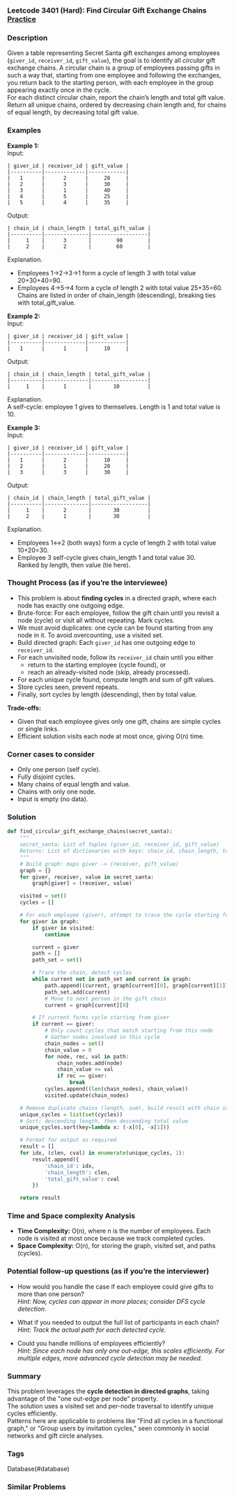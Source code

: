 ### Leetcode 3401 (Hard): Find Circular Gift Exchange Chains [Practice](https://leetcode.com/problems/find-circular-gift-exchange-chains)

### Description  
Given a table representing Secret Santa gift exchanges among employees (`giver_id`, `receiver_id`, `gift_value`), the goal is to identify all *circular* gift exchange chains.
A circular chain is a group of employees passing gifts in such a way that, starting from one employee and following the exchanges, you return back to the starting person, with each employee in the group appearing exactly once in the cycle.  
For each distinct circular chain, report the chain’s length and total gift value. Return all unique chains, ordered by decreasing chain length and, for chains of equal length, by decreasing total gift value.

### Examples  

**Example 1:**  
Input:
```
| giver_id | receiver_id | gift_value |
|----------|-------------|------------|
|   1      |      2      |     20     |
|   2      |      3      |     30     |
|   3      |      1      |     40     |
|   4      |      5      |     25     |
|   5      |      4      |     35     |
```
Output:
```
| chain_id | chain_length | total_gift_value |
|----------|--------------|------------------|
|     1    |      3       |        90        |
|     2    |      2       |        60        |
```
Explanation.  
- Employees 1→2→3→1 form a cycle of length 3 with total value 20+30+40=90.  
- Employees 4→5→4 form a cycle of length 2 with total value 25+35=60.  
Chains are listed in order of chain_length (descending), breaking ties with total_gift_value.

**Example 2:**  
Input:
```
| giver_id | receiver_id | gift_value |
|----------|-------------|------------|
|   1      |      1      |     10     |
```
Output:
```
| chain_id | chain_length | total_gift_value |
|----------|--------------|------------------|
|     1    |      1       |       10         |
```
Explanation.  
A self-cycle: employee 1 gives to themselves. Length is 1 and total value is 10.

**Example 3:**  
Input:
```
| giver_id | receiver_id | gift_value |
|----------|-------------|------------|
|   1      |      2      |     10     |
|   2      |      1      |     20     |
|   3      |      3      |     30     |
```
Output:
```
| chain_id | chain_length | total_gift_value |
|----------|--------------|------------------|
|     1    |      2       |       30         |
|     2    |      1       |       30         |
```
Explanation.  
- Employees 1↔2 (both ways) form a cycle of length 2 with total value 10+20=30.
- Employee 3 self-cycle gives chain_length 1 and total value 30.  
Ranked by length, then value (tie here).

### Thought Process (as if you’re the interviewee)  
- This problem is about **finding cycles** in a directed graph, where each node has exactly one outgoing edge.
- Brute-force: For each employee, follow the gift chain until you revisit a node (cycle) or visit all without repeating. Mark cycles.
- We must avoid duplicates: one cycle can be found starting from any node in it. To avoid overcounting, use a visited set.
- Build directed graph: Each `giver_id` has one outgoing edge to `receiver_id`.
- For each unvisited node, follow its `receiver_id` chain until you either
    - return to the starting employee (cycle found), or
    - reach an already-visited node (skip, already processed).
- For each unique cycle found, compute length and sum of gift values.
- Store cycles seen, prevent repeats.
- Finally, sort cycles by length (descending), then by total value.

**Trade-offs:**  
- Given that each employee gives only one gift, chains are simple cycles or single links.
- Efficient solution visits each node at most once, giving O(n) time.

### Corner cases to consider  
- Only one person (self cycle).
- Fully disjoint cycles.
- Many chains of equal length and value.
- Chains with only one node.
- Input is empty (no data).

### Solution

```python
def find_circular_gift_exchange_chains(secret_santa):
    """
    secret_santa: List of tuples (giver_id, receiver_id, gift_value)
    Returns: List of dictionaries with keys: chain_id, chain_length, total_gift_value
    """
    # Build graph: maps giver -> (receiver, gift_value)
    graph = {}
    for giver, receiver, value in secret_santa:
        graph[giver] = (receiver, value)

    visited = set()
    cycles = []

    # For each employee (giver), attempt to trace the cycle starting from them
    for giver in graph:
        if giver in visited:
            continue

        current = giver
        path = []
        path_set = set()

        # Trace the chain, detect cycles
        while current not in path_set and current in graph:
            path.append((current, graph[current][0], graph[current][1]))
            path_set.add(current)
            # Move to next person in the gift chain
            current = graph[current][0]

        # If current forms cycle starting from giver
        if current == giver:
            # Only count cycles that match starting from this node
            # Gather nodes involved in this cycle
            chain_nodes = set()
            chain_value = 0
            for node, rec, val in path:
                chain_nodes.add(node)
                chain_value += val
                if rec == giver:
                    break
            cycles.append((len(chain_nodes), chain_value))
            visited.update(chain_nodes)

    # Remove duplicate chains (length, sum), build result with chain ids
    unique_cycles = list(set(cycles))
    # Sort: descending length, then descending total value
    unique_cycles.sort(key=lambda x: (-x[0], -x[1]))

    # Format for output as required
    result = []
    for idx, (clen, cval) in enumerate(unique_cycles, 1):
        result.append({
            'chain_id': idx,
            'chain_length': clen,
            'total_gift_value': cval
        })

    return result
```

### Time and Space complexity Analysis  

- **Time Complexity:** O(n), where n is the number of employees. Each node is visited at most once because we track completed cycles.
- **Space Complexity:** O(n), for storing the graph, visited set, and paths (cycles).

### Potential follow-up questions (as if you’re the interviewer)  

- How would you handle the case if each employee could give gifts to more than one person?  
  *Hint: Now, cycles can appear in more places; consider DFS cycle detection.*

- What if you needed to output the full list of participants in each chain?  
  *Hint: Track the actual path for each detected cycle.*

- Could you handle millions of employees efficiently?  
  *Hint: Since each node has only one out-edge, this scales efficiently. For multiple edges, more advanced cycle detection may be needed.*

### Summary
This problem leverages the **cycle detection in directed graphs**, taking advantage of the "one out-edge per node" property.  
The solution uses a visited set and per-node traversal to identify unique cycles efficiently.  
Patterns here are applicable to problems like "Find all cycles in a functional graph," or "Group users by invitation cycles," seen commonly in social networks and gift circle analyses.

### Tags
Database(#database)

### Similar Problems
